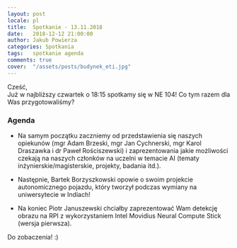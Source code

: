 ```yaml
---
layout: post
locale: pl
title:  Spotkanie - 13.11.2018
date:   2018-12-12 21:00:00
author: Jakub Powierza
categories: Spotkania
tags:	spotkanie agenda
comments: true
cover:  "/assets/posts/budynek_eti.jpg"
---
```


Cześć,  
Już w najbliższy czwartek o 18:15 spotkamy się w NE 104! Co tym razem dla Was przygotowaliśmy?

### Agenda

- Na samym początku zaczniemy od przedstawienia się naszych opiekunów (mgr Adam Brzeski, mgr Jan Cychnerski, mgr Karol Draszawka i dr Paweł Rościszewski)
 i zaprezentowania jakie możliwości czekają na naszych członków na uczelni w temacie AI (tematy inżynierskie/magisterskie, projekty, badania itd.).

- Następnie, Bartek Borzyszkowski opowie o swoim projekcie autonomicznego pojazdu, który tworzył podczas wymiany na uniwersytecie w Indiach!

- Na koniec Piotr Januszewski chciałby zaprezentować Wam detekcję obrazu na RPI z wykorzystaniem Intel Movidius Neural Compute Stick (wersja pierwsza).

Do zobaczenia! :)

